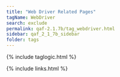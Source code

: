 ```yaml
---
title: "Web Driver Related Pages"
tagName: WebDriver
search: exclude
permalink: qaf-2.1.7b/tag_webdriver.html
sidebar: qaf_2_1_7b_sidebar
folder: tags
---
```

{% include taglogic.html %}

{% include links.html %}
